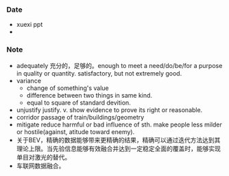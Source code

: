 ### Date
- xuexi ppt
- 

### Note
- adequately 充分的，足够的。enough to meet a need/do/be/for a purpose in quality or quantity. satisfactory, but not extremely good.
- variance 
	- change of something's value
	- difference between two things in same kind.
	- equal to square of standard devition.
- unjustify justify. v. show evidence to prove its right or reasonable.
- corridor passage of train/buildings/geometry
- mitigate reduce harmful or bad influence of sth. make people less milder or hostile(against, atitude toward enemy).
- 关于BEV，精确的数据能够带来更精确的结果，精确可以通过迭代方法达到其理论上限。当先验信息能够有效融合并达到一定稳定全面的覆盖时，能够实现单目对激光的替代。
- 车联网数据融合。